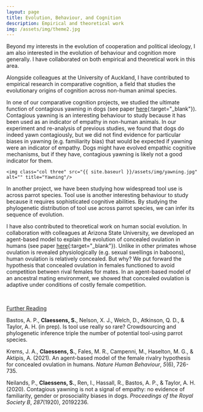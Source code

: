```yaml
---
layout: page
title: Evolution, Behaviour, and Cognition
description: Empirical and theoretical work
img: /assets/img/theme2.jpg
---
```


Beyond my interests in the evolution of cooperation and political ideology, I am also interested in the evolution of behaviour and cognition more generally. I have collaborated on both empirical and theoretical work in this area.

Alongside colleagues at the University of Auckland, I have contributed to empirical research in comparative cognition, a field that studies the evolutionary origins of cognition across non-human animal species. 

In one of our comparative cognition projects, we studied the ultimate function of contagious yawning in dogs (see paper [here](https://royalsocietypublishing.org/doi/10.1098/rspb.2019.2236){:target="_blank"}). Contagious yawning is an interesting behaviour to study because it has been used as an indicator of empathy in non-human animals. In our experiment and re-analysis of previous studies, we found that dogs do indeed yawn contagiously, but we did not find evidence for particular biases in yawning (e.g. familiarity bias) that would be expected if yawning were an indicator of empathy. Dogs might have evolved empathic cognitive mechanisms, but if they have, contagious yawning is likely not a good indicator for them.

<div class="img_row">

    <img class="col three" src="{{ site.baseurl }}/assets/img/yawning.jpg" alt="" title="Yawning"/>

</div>


In another project, we have been studying how widespread tool use is across parrot species. Tool use is another interesting behaviour to study because it requires sophisticated cognitive abilities. By studying the phylogenetic distribution of tool use across parrot species, we can infer its sequence of evolution.

I have also contributed to theoretical work on human social evolution. In collaboration with colleagues at Arizona State University, we developed an agent-based model to explain the evolution of concealed ovulation in humans (see paper [here](https://www.nature.com/articles/s41562-020-01038-9){:target="_blank"}). Unlike in other primates whose ovulation is revealed physiologically (e.g. sexual swellings in baboons), human ovulation is relatively concealed. But why? We put forward the hypothesis that concealed ovulation in females functioned to avoid competition between rival females for mates. In an agent-based model of an ancestral mating environment, we showed that concealed ovulation is adaptive under conditions of costly female competition.


<br>

<u>Further Reading</u>

Bastos, A. P., **Claessens, S.**, Nelson, X. J., Welch, D., Atkinson, Q. D., & Taylor, A. H. (in prep). Is tool use really so rare? Crowdsourcing and phylogenetic inference triple the number of potential tool-using parrot species.

Krems, J. A., **Claessens, S.**, Fales, M. R., Campenni, M., Haselton, M. G., & Aktipis, A. (2021). An agent-based model of the female rivalry hypothesis for concealed ovulation in humans. *Nature Human Behaviour*, *5*(6), 726-735.

Neilands, P., **Claessens, S.**, Ren, I., Hassall, R., Bastos, A. P., & Taylor, A. H. (2020). Contagious yawning is not a signal of empathy: no evidence of familiarity, gender or prosociality biases in dogs. *Proceedings of the Royal Society B*, *287*(1920), 20192236.

